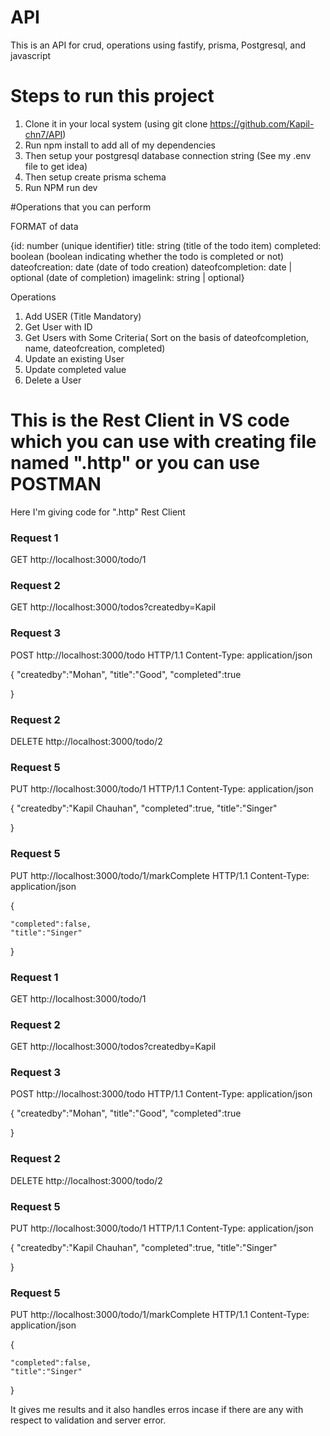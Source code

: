 # API
This is an API for crud, operations using fastify, prisma, Postgresql, and javascript


# Steps to run this project
1. Clone it in your local system (using git clone https://github.com/Kapil-chn7/API)
2. Run npm install to add all of my dependencies
3. Then setup your postgresql database connection string (See my .env file to get idea)
4. Then setup create prisma schema
5. Run NPM run dev

#Operations that you can perform

FORMAT of data

{id: number (unique identifier)
title: string (title of the todo item)
completed: boolean (boolean indicating whether the todo is completed or not)
dateofcreation: date (date of todo creation)
dateofcompletion: date | optional (date of completion)
imagelink: string | optional}

Operations 

1. Add USER (Title Mandatory)
2. Get User with ID
3. Get Users with Some Criteria( Sort on the basis of dateofcompletion, name, dateofcreation, completed)
4. Update an existing User
5. Update completed value
6. Delete a User





# This is the Rest Client in VS code which you can use with creating  file named ".http" or you can use POSTMAN

Here I'm giving code for ".http" Rest Client

### Request 1
GET http://localhost:3000/todo/1


### Request 2
GET http://localhost:3000/todos?createdby=Kapil




### Request 3
POST http://localhost:3000/todo HTTP/1.1
Content-Type: application/json

{
    "createdby":"Mohan",
    "title":"Good",
    "completed":true
    
  
   
}

### Request 2
DELETE  http://localhost:3000/todo/2


### Request 5
PUT http://localhost:3000/todo/1 HTTP/1.1
Content-Type: application/json

{
    "createdby":"Kapil Chauhan",
    "completed":true,
    "title":"Singer"
  
   
}


### Request 5
PUT http://localhost:3000/todo/1/markComplete HTTP/1.1
Content-Type: application/json

{
  
    "completed":false,
    "title":"Singer"
  
   
}
### Request 1
GET http://localhost:3000/todo/1


### Request 2
GET http://localhost:3000/todos?createdby=Kapil




### Request 3
POST http://localhost:3000/todo HTTP/1.1
Content-Type: application/json

{
    "createdby":"Mohan",
    "title":"Good",
    "completed":true
    
  
   
}

### Request 2
DELETE  http://localhost:3000/todo/2


### Request 5
PUT http://localhost:3000/todo/1 HTTP/1.1
Content-Type: application/json

{
    "createdby":"Kapil Chauhan",
    "completed":true,
    "title":"Singer"
  
   
}


### Request 5
PUT http://localhost:3000/todo/1/markComplete HTTP/1.1
Content-Type: application/json

{
  
    "completed":false,
    "title":"Singer"
  
   
}


It gives me results and it also handles erros incase if there are any with respect to validation and server error.





